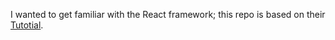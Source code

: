 I wanted to get familiar with the React framework; this repo is based on their [Tutotial](https://react.dev/learn/tutorial-tic-tac-toe).